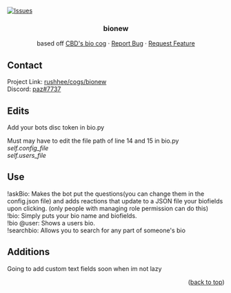 <!-- Improved compatibility of back to top link: See: https://github.com/othneildrew/Best-README-Template/pull/73 -->
<a name="readme-top"></a>

[![Issues][issues-shield]][issues-url]

<h3 align="center">bionew</h3>

  <p align="center">
    based off <a href="https://gitlab.com/CrunchBangDev/cbd-cogs/-/tree/master/Bio">CBD's bio cog</a>
    ·
    <a href="https://github.com/rushhee/cogs/issues">Report Bug</a>
    ·
    <a href="https://github.com/rushhee/cogs/issues">Request Feature</a>
  </p>
</div>

<!-- CONTACT -->
## Contact

Project Link: [rushhee/cogs/bionew](https://github.com/rushhee/cogs/tree/main/bionew) <br>
Discord: [paz#7737](https://discord.gg/GET4DVk)

## Edits

Add your bots disc token in bio.py

Must may have to edit the file path of line 14 and 15 in bio.py <br>
*self.config_file* <br>
*self.users_file*

## Use

!askBio: Makes the bot put the questions(you can change them in the config.json file) and adds reactions that update to a JSON file your biofields upon clicking. (only people with managing role permission can do this)<br>
!bio: Simply puts your bio name and biofields.<br>
!bio @user: Shows a users bio.<br>
!searchbio: Allows you to search for any part of someone's bio

## Additions

Going to add custom text fields soon when im not lazy

<p align="right">(<a href="#readme-top">back to top</a>)</p>

<!-- https://www.markdownguide.org/basic-syntax/#reference-style-links -->
[issues-shield]: https://img.shields.io/github/issues/rushhee/cogs.svg?style=for-the-badge
[issues-url]: https://github.com/rushhee/cogs/issues
[Next.js]: https://img.shields.io/badge/next.js-000000?style=for-the-badge&logo=nextdotjs&logoColor=white
[Next-url]: https://nextjs.org/
[React.js]: https://img.shields.io/badge/React-20232A?style=for-the-badge&logo=react&logoColor=61DAFB
[React-url]: https://reactjs.org/
[Vue.js]: https://img.shields.io/badge/Vue.js-35495E?style=for-the-badge&logo=vuedotjs&logoColor=4FC08D
[Vue-url]: https://vuejs.org/
[Angular.io]: https://img.shields.io/badge/Angular-DD0031?style=for-the-badge&logo=angular&logoColor=white
[Angular-url]: https://angular.io/
[Svelte.dev]: https://img.shields.io/badge/Svelte-4A4A55?style=for-the-badge&logo=svelte&logoColor=FF3E00
[Svelte-url]: https://svelte.dev/
[Laravel.com]: https://img.shields.io/badge/Laravel-FF2D20?style=for-the-badge&logo=laravel&logoColor=white
[Laravel-url]: https://laravel.com
[Bootstrap.com]: https://img.shields.io/badge/Bootstrap-563D7C?style=for-the-badge&logo=bootstrap&logoColor=white
[Bootstrap-url]: https://getbootstrap.com
[JQuery.com]: https://img.shields.io/badge/jQuery-0769AD?style=for-the-badge&logo=jquery&logoColor=white
[JQuery-url]: https://jquery.com 

